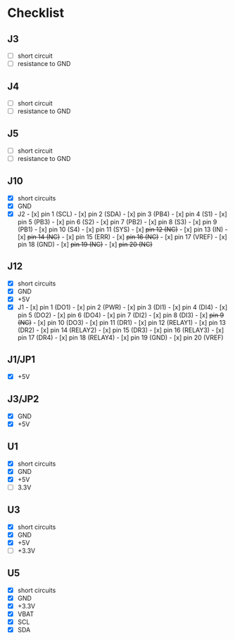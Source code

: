# Checklist

## J3
- [ ] short circuit
- [ ] resistance to GND

## J4
- [ ] short circuit
- [ ] resistance to GND

## J5
- [ ] short circuit
- [ ] resistance to GND

## J10

- [x] short circuits
- [x] GND
- [x] J2
      - [x] pin 1 (SCL)
      - [x] pin 2 (SDA)
      - [x] pin 3 (PB4)
      - [x] pin 4 (S1)
      - [x] pin 5 (PB3)
      - [x] pin 6 (S2)
      - [x] pin 7 (PB2)
      - [x] pin 8 (S3)
      - [x] pin 9 (PB1)
      - [x] pin 10 (S4)
      - [x] pin 11 (SYS)
      - [x] ~~pin 12 (NC)~~
      - [x] pin 13 (IN)
      - [x] ~~pin 14 (NC)~~
      - [x] pin 15 (ERR)
      - [x] ~~pin 16 (NC)~~
      - [x] pin 17 (VREF)
      - [x] pin 18 (GND)
      - [x] ~~pin 19 (NC)~~
      - [x] ~~pin 20 (NC)~~

## J12

- [x] short circuits
- [x] GND
- [x] +5V
- [x] J1
      - [x] pin 1 (DO1)
      - [x] pin 2 (PWR)
      - [x] pin 3 (DI1)
      - [x] pin 4 (DI4)
      - [x] pin 5 (DO2)
      - [x] pin 6 (DO4)
      - [x] pin 7 (DI2)
      - [x] pin 8 (DI3)
      - [x] ~~pin 9 (NC)~~
      - [x] pin 10 (DO3)
      - [x] pin 11 (DR1)
      - [x] pin 12 (RELAY1)
      - [x] pin 13 (DR2)
      - [x] pin 14 (RELAY2)
      - [x] pin 15 (DR3)
      - [x] pin 16 (RELAY3)
      - [x] pin 17 (DR4)
      - [x] pin 18 (RELAY4)
      - [x] pin 19 (GND)
      - [x] pin 20 (VREF)

## J1/JP1

- [x] +5V

## J3/JP2 

- [x] GND
- [x] +5V

## U1

- [x] short circuits
- [x] GND
- [x] +5V
- [ ] 3.3V

## U3

- [x] short circuits
- [x] GND
- [x] +5V
- [ ] +3.3V

## U5

- [x] short circuits
- [x] GND
- [x] +3.3V
- [x] VBAT
- [x] SCL
- [x] SDA
